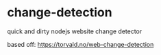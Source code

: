 # change-detection
quick and dirty nodejs website change detector

based off: https://torvald.no/web-change-detection
